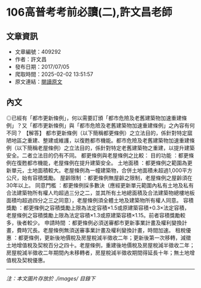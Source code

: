 # 106高普考考前必讀(二),許文昌老師

## 文章資訊
- 文章編號：409292
- 作者：許文昌
- 發布日期：2017/07/05
- 爬取時間：2025-02-02 13:51:57
- 原文連結：[閱讀原文](https://real-estate.get.com.tw/Columns/detail.aspx?no=409292)

## 內文
◎已經有「都市更新條例」，何以需要訂頒「都市危險及老舊建築物加速重建條例」？又「都市更新條例」與「都市危險及老舊建築物加速重建條例」之內容有何不同？
【解答】
都市更新條例（以下簡稱都更條例）之立法目的，係針對特定窳陋地區之重建、整建或維護，以復甦都市機能。都市危險及老舊建築物加速重建條例（以下簡稱老屋條例）之立法目的，係針對特定老舊建築物之重建，以提升建築安全。二者立法目的仍有不同。
都更條例與老屋條例之比較：
目的功能
：都更條例在復甦都市機能，老屋條例在提升建築安全。
土地面積
：都更條例之範圍為更新單元，土地面積較大。老屋條例為一幢建築物，合併土地面積未超過1,000平方公尺，始有容積獎勵。
屋齡限制
：都更條例無屋齡之限制，老屋條例之屋齡須在30年以上。
同意門檻
：都更條例採多數決（應經更新單元範圍內私有土地及私有合法建築物所有權人均超過三分之二，並其所有土地總面積及合法建築物總樓地板面積均超過四分之三之同意），老屋條例須全體土地及建築物所有權人同意。
容積獎勵
：都更條例之容積獎勵上限為法定容積×1.5或原建築容積+0.3×法定容積，老屋條例之容積獎勵上限為法定容積×1.3或原建築容積×1.15。前者容積獎勵較多，後者較少。
申請時間
：都更條例必須送審都市更新事業計畫及權利變換計畫，費時冗長。老屋條例無須送審事業計畫及權利變換計畫，時間加速。
租稅優惠
：都更條例，更新後地價稅及房屋稅減半徵收二年；更新後第一次移轉，減徵土地增值稅及契稅百分之四十。老屋條例，重建後地價稅及房屋稅減半徵收二年；房屋稅減半徵收二年期間內未移轉者，房屋稅減半徵收期間得延長十年；無土地增值稅及契稅優惠。

---
*注：本文圖片存放於 ./images/ 目錄下*
